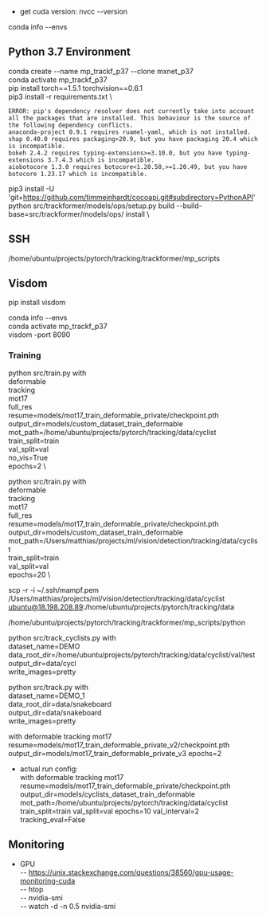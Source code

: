* get cuda version: nvcc --version

conda info --envs


## Python 3.7 Environment
conda create --name mp_trackf_p37 --clone mxnet_p37 \
conda activate mp_trackf_p37 \
pip install torch==1.5.1 torchvision==0.6.1 \
pip3 install -r requirements.txt \

```
ERROR: pip's dependency resolver does not currently take into account all the packages that are installed. This behaviour is the source of the following dependency conflicts.
anaconda-project 0.9.1 requires ruamel-yaml, which is not installed.
shap 0.40.0 requires packaging>20.9, but you have packaging 20.4 which is incompatible.
bokeh 2.4.2 requires typing-extensions>=3.10.0, but you have typing-extensions 3.7.4.3 which is incompatible.
aiobotocore 1.3.0 requires botocore<1.20.50,>=1.20.49, but you have botocore 1.23.17 which is incompatible.
```
pip3 install -U 'git+https://github.com/timmeinhardt/cocoapi.git#subdirectory=PythonAPI' \
python src/trackformer/models/ops/setup.py build --build-base=src/trackformer/models/ops/ install \

## SSH

/home/ubuntu/projects/pytorch/tracking/trackformer/mp_scripts


## Visdom
pip install visdom

conda info --envs  
conda activate mp_trackf_p37  
visdom -port 8090


### Training
python src/train.py with \
deformable \
tracking \
mot17 \
full_res \
resume=models/mot17_train_deformable_private/checkpoint.pth \
output_dir=models/custom_dataset_train_deformable \
mot_path=/home/ubuntu/projects/pytorch/tracking/data/cyclist \
train_split=train \
val_split=val \
no_vis=True \
epochs=2 \

python src/train.py with \
deformable \
tracking \
mot17 \
full_res \
resume=models/mot17_train_deformable_private/checkpoint.pth \
output_dir=models/custom_dataset_train_deformable \
mot_path=/Users/matthias/projects/ml/vision/detection/tracking/data/cyclist \
train_split=train \
val_split=val \
epochs=20 \




scp -r -i ~/.ssh/mampf.pem /Users/matthias/projects/ml/vision/detection/tracking/data/cyclist ubuntu@18.198.208.89:/home/ubuntu/projects/pytorch/tracking/data


/home/ubuntu/projects/pytorch/tracking/trackformer/mp_scripts/python





python src/track_cyclists.py with \
dataset_name=DEMO \
data_root_dir=/home/ubuntu/projects/pytorch/tracking/data/cyclist/val/test \
output_dir=data/cycl \
write_images=pretty



python src/track.py with \
dataset_name=DEMO_1 \
data_root_dir=data/snakeboard \
output_dir=data/snakeboard \
write_images=pretty


with
deformable
tracking
mot17
resume=models/mot17_train_deformable_private_v2/checkpoint.pth
output_dir=models/mot17_train_deformable_private_v3
epochs=2

- actual run config:  
with
deformable
tracking
mot17
resume=models/mot17_train_deformable_private/checkpoint.pth
output_dir=models/cyclists_dataset_train_deformable
mot_path=/home/ubuntu/projects/pytorch/tracking/data/cyclist
train_split=train
val_split=val
epochs=10
val_interval=2
tracking_eval=False

## Monitoring

- GPU  
-- https://unix.stackexchange.com/questions/38560/gpu-usage-monitoring-cuda  
-- htop  
-- nvidia-smi  
-- watch -d -n 0.5 nvidia-smi
